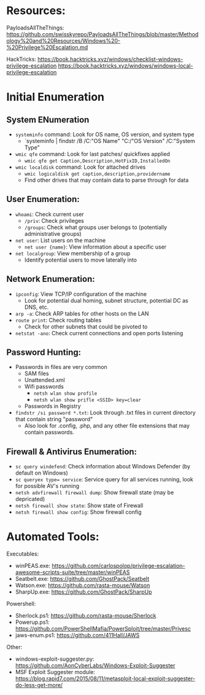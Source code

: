 # Resources:
PayloadsAllTheThings:
https://github.com/swisskyrepo/PayloadsAllTheThings/blob/master/Methodology%20and%20Resources/Windows%20-%20Privilege%20Escalation.md

HackTricks:
https://book.hacktricks.xyz/windows/checklist-windows-privilege-escalation
https://book.hacktricks.xyz/windows/windows-local-privilege-escalation

# Initial Enumeration
## System ENumeration
- `systeminfo` command: Look for OS name, OS version, and system type
  - `systeminfo | findstr /B /C:"OS Name" "C:/"OS Version" /C:"System Type"
- `wmic qfe` command: Look for last patches/ quickfixes applied
  - `wmic qfe get Caption,Description,HotFixID,InstalledOn`
- `wmic localdisk` command: Look for attached drives
  - `wmic logicaldisk get caption,description,providername`
  - Find other drives that may contain data to parse through for data

## User Enumeration:
- `whoami`: Check current user
  - `/priv`: Check privileges
  - `/groups`: Check what groups user belongs to (potentially administrative groups)
- `net user`: List users on the machine
  - `net user {name}`: View information about a specific user
- `net localgroup`: View membership of a group
  - Identify potential users to move laterally into

## Network Enumeration:
- `ipconfig`: View TCP/IP configuration of the machine
  - Look for potential dual homing, subnet structure, potential DC as DNS, etc.
- `arp -a`: Check ARP tables for other hosts on the LAN
- `route print`: Check routing tables
  - Check for other subnets that could be pivoted to
- `netstat -ano`: Check current connections and open ports listening

## Password Hunting:
- Passwords in files are very common
  - SAM files
  - Unattended.xml
  - Wifi passwords
    - `netsh wlan show profile`
    - `netsh wlan show prifle <SSID> key=clear`
  - Passwords in Registry
- `findstr /si password *.txt`: Look through .txt files in current directory that contain string "password"
  - Also look for .config, .php, and any other file extensions that may contain passwords.

## Firewall & Antivirus Enumeration:
- `sc query windefend`: Check information about Windows Defender (by default on Windows)
- `sc queryex type= service`: Service query for all services running, look for possible AV's running
- `netsh advfirewall firewall dump`: Show firewall state (may be depricated)
- `netsh firewall show state`: Show state of Firewall
- `netsh firewall show config`: Show firewall config

# Automated Tools:
Executables:
- winPEAS.exe: https://github.com/carlospolop/privilege-escalation-awesome-scripts-suite/tree/master/winPEAS
- Seatbelt.exe: https://github.com/GhostPack/Seatbelt
- Watson.exe: https://github.com/rasta-mouse/Watson
- SharpUp.exe: https://github.com/GhostPack/SharpUp

Powershell:
- Sherlock.ps1: https://github.com/rasta-mouse/Sherlock
- Powerup.ps1: https://github.com/PowerShellMafia/PowerSploit/tree/master/Privesc
- jaws-enum.ps1: https://github.com/411Hall/JAWS

Other:
- windows-exploit-suggester.py: https://github.com/AonCyberLabs/Windows-Exploit-Suggester
- MSF Exploit Suggester module: https://blog.rapid7.com/2015/08/11/metasploit-local-exploit-suggester-do-less-get-more/
